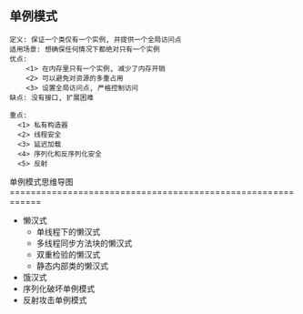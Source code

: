 ## 










## 单例模式

```
定义: 保证一个类仅有一个实例, 并提供一个全局访问点
适用场景: 想确保任何情况下都绝对只有一个实例
优点: 
    <1> 在内存里只有一个实例, 减少了内存开销
    <2> 可以避免对资源的多重占用
    <3> 设置全局访问点, 严格控制访问
缺点: 没有接口, 扩展困难

重点: 
  <1> 私有构造器
  <2> 线程安全
  <3> 延迟加载
  <4> 序列化和反序列化安全
  <5> 反射
```

单例模式思维导图============================================================





- 懒汉式
    - 单线程下的懒汉式
    - 多线程同步方法块的懒汉式
    - 双重检验的懒汉式
    - 静态内部类的懒汉式
- 饿汉式
- 序列化破坏单例模式
- 反射攻击单例模式













































